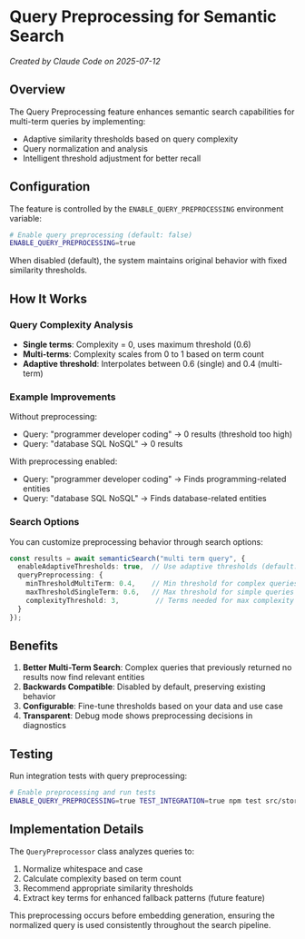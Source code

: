 # Query Preprocessing for Semantic Search
*Created by Claude Code on 2025-07-12*

## Overview

The Query Preprocessing feature enhances semantic search capabilities for multi-term queries by implementing:
- Adaptive similarity thresholds based on query complexity
- Query normalization and analysis
- Intelligent threshold adjustment for better recall

## Configuration

The feature is controlled by the `ENABLE_QUERY_PREPROCESSING` environment variable:

```bash
# Enable query preprocessing (default: false)
ENABLE_QUERY_PREPROCESSING=true
```

When disabled (default), the system maintains original behavior with fixed similarity thresholds.

## How It Works

### Query Complexity Analysis
- **Single terms**: Complexity = 0, uses maximum threshold (0.6)
- **Multi-terms**: Complexity scales from 0 to 1 based on term count
- **Adaptive threshold**: Interpolates between 0.6 (single) and 0.4 (multi-term)

### Example Improvements

Without preprocessing:
- Query: "programmer developer coding" → 0 results (threshold too high)
- Query: "database SQL NoSQL" → 0 results

With preprocessing enabled:
- Query: "programmer developer coding" → Finds programming-related entities
- Query: "database SQL NoSQL" → Finds database-related entities

### Search Options

You can customize preprocessing behavior through search options:

```typescript
const results = await semanticSearch("multi term query", {
  enableAdaptiveThresholds: true,  // Use adaptive thresholds (default: true)
  queryPreprocessing: {
    minThresholdMultiTerm: 0.4,    // Min threshold for complex queries
    maxThresholdSingleTerm: 0.6,   // Max threshold for simple queries
    complexityThreshold: 3,         // Terms needed for max complexity
  }
});
```

## Benefits

1. **Better Multi-Term Search**: Complex queries that previously returned no results now find relevant entities
2. **Backwards Compatible**: Disabled by default, preserving existing behavior
3. **Configurable**: Fine-tune thresholds based on your data and use case
4. **Transparent**: Debug mode shows preprocessing decisions in diagnostics

## Testing

Run integration tests with query preprocessing:

```bash
# Enable preprocessing and run tests
ENABLE_QUERY_PREPROCESSING=true TEST_INTEGRATION=true npm test src/storage/neo4j/__vitest__/Neo4jQueryPreprocessing.test.ts
```

## Implementation Details

The `QueryPreprocessor` class analyzes queries to:
1. Normalize whitespace and case
2. Calculate complexity based on term count
3. Recommend appropriate similarity thresholds
4. Extract key terms for enhanced fallback patterns (future feature)

This preprocessing occurs before embedding generation, ensuring the normalized query is used consistently throughout the search pipeline.
